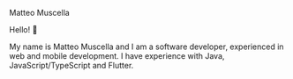 Matteo Muscella

Hello! 👋

My name is Matteo Muscella and I am a software developer, experienced in web and mobile development.
I have experience with Java, JavaScript/TypeScript and Flutter.
